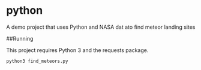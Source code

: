 # python

A demo project that uses Python and NASA dat ato find meteor landing sites

##Running

This project requires Python 3 and the requests package.

`python3 find_meteors.py`
